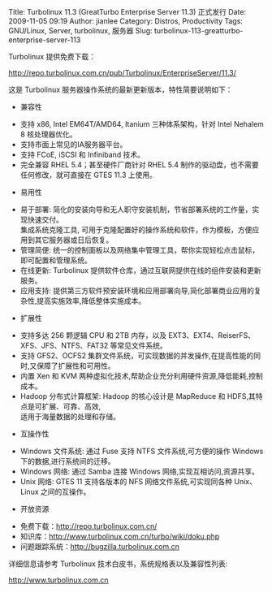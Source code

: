 Title: Turbolinux 11.3 (GreatTurbo Enterprise Server 11.3) 正式发行
Date: 2009-11-05 09:19
Author: jianlee
Category: Distros, Productivity
Tags: GNU/Linux, Server, turbolinux, 服务器
Slug: turbolinux-113-greatturbo-enterprise-server-113

Turbolinux 提供免费下载：

<http://repo.turbolinux.com.cn/pub/Turbolinux/EnterpriseServer/11.3/>

这是 Turbolinux 服务器操作系统的最新更新版本，特性简要说明如下：

* 兼容性

- 支持 x86, Intel EM64T/AMD64, Itanium 三种体系架构，针对 Intel Nehalem
8 核处理器优化。  
- 支持市面上常见的IA服务器平台。  
- 支持 FCoE, iSCSI 和 Infiniband 技术。  
- 完全兼容 RHEL 5.4；甚至硬件厂商针对 RHEL 5.4
制作的驱动盘，也不需要任何修改，就可直接在 GTES 11.3 上使用。

* 易用性

- 易于部署:
简化的安装向导和无人职守安装机制，节省部署系统的工作量，实现快速交付。  
集成系统克隆工具,
可用于克隆配置好的操作系统和软件，作为模板，方便应用到其它服务器或日后恢复。  
- 管理简便:
统一的控制面板以及网络集中管理工具，帮你实现轻松点击鼠标，即可配置和管理系统。  
- 在线更新: Turbolinux
提供软件仓库，通过互联网提供在线的组件安装和更新服务。  
- 应用支持:
提供第三方软件预安装环境和应用部署向导,简化部署商业应用的复杂性,提高实施效率,降低整体实施成本。

* 扩展性

- 支持多达 256 颗逻辑 CPU 和 2TB 内存，以及
EXT3、EXT4、ReiserFS、XFS、JFS、NTFS、FAT32 等常见文件系统。  
- 支持 GFS2、OCFS2
集群文件系统，可实现数据的并发操作,在提高性能的同时,又保障了扩展性和可用性。  
- 内置 Xen 和 KVM
两种虚拟化技术,帮助企业充分利用硬件资源,降低能耗,控制成本。  
- Hadoop 分布式计算框架: Hadoop 的核心设计是 MapReduce 和
HDFS,其特点是可扩展、可靠、高效,  
适用于海量数据的处理和存储。

* 互操作性

- Windows 文件系统: 通过 Fuse 支持 NTFS 文件系统,可方便的操作 Windows
下的数据,进行系统间的迁移。  
- Windows 网络: 通过 Samba 连接 Windows 网络,实现互相访问,资源共享。  
- Unix 网络: GTES 11 支持各版本的 NFS 网络文件系统,可实现同各种
Unix、Linux 之间的互操作。

* 开放资源

- 免费下载：<http://repo.turbolinux.com.cn/>  
- 知识库：<http://www.turbolinux.com.cn/turbo/wiki/doku.php>  
- 问题跟踪系统：<http://bugzilla.turbolinux.com.cn>

详细信息请参考 Turbolinux 技术白皮书，系统规格表以及兼容性列表:

<http://www.turbolinux.com.cn>

